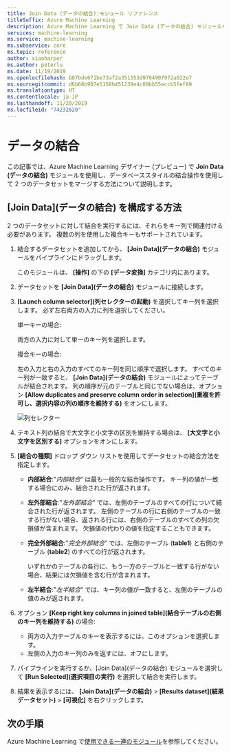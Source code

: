 ```yaml
---
title: Join Data (データの結合):モジュール リファレンス
titleSuffix: Azure Machine Learning
description: Azure Machine Learning で Join Data (データの結合) モジュールを使用してデータセットをマージする方法について説明します。
services: machine-learning
ms.service: machine-learning
ms.subservice: core
ms.topic: reference
author: xiaoharper
ms.author: peterlu
ms.date: 11/19/2019
ms.openlocfilehash: b07bde671be73af2a351353d9794907972a022e7
ms.sourcegitcommit: d6b68b907e5158b451239e4c09bb55eccb5fef89
ms.translationtype: HT
ms.contentlocale: ja-JP
ms.lasthandoff: 11/20/2019
ms.locfileid: "74232620"
---
```

# <a name="join-data"></a>データの結合

この記事では、Azure Machine Learning デザイナー (プレビュー) で **Join Data (データの結合)** モジュールを使用し、データベーススタイルの結合操作を使用して 2 つのデータセットをマージする方法について説明します。  

## <a name="how-to-configure-join-data"></a>[Join Data]\(データの結合\) を構成する方法

2 つのデータセットに対して結合を実行するには、それらをキー列で関連付ける必要があります。 複数の列を使用した複合キーもサポートされています。 

1. 結合するデータセットを追加してから、 **[Join Data]\(データの結合\)** モジュールをパイプラインにドラッグします。 

    このモジュールは、 **[操作]** の下の **[データ変換]** カテゴリ内にあります。

1. データセットを **[Join Data]\(データの結合\)** モジュールに接続します。 
 
1. **[Launch column selector]\(列セレクターの起動\)** を選択してキー列を選択します。 必ず左右両方の入力に列を選択してください。

    単一キーの場合:

    両方の入力に対して単一のキー列を選択します。
    
    複合キーの場合:

    左の入力と右の入力のすべてのキー列を同じ順序で選択します。 すべてのキー列が一致すると、 **[Join Data]\(データの結合\)** モジュールによってテーブルが結合されます。 列の順序が元のテーブルと同じでない場合は、オプション **[Allow duplicates and preserve column order in selection]\(重複を許可し、選択内容の列の順序を維持する\)** をオンにします。 

    ![列セレクター](media/module/join-data-column-selector.png)


1. テキスト列の結合で大文字と小文字の区別を維持する場合は、 **[大文字と小文字を区別する]** オプションをオンにします。 
   
1. **[結合の種類]** ドロップ ダウン リストを使用してデータセットの結合方法を指定します。  
  
    * **内部結合**:"*内部結合*" は最も一般的な結合操作です。 キー列の値が一致する場合にのみ、結合された行が返されます。  
  
    * **左外部結合**:"*左外部結合*" では、左側のテーブルのすべての行について結合された行が返されます。 左側のテーブルの行に右側のテーブルの一致する行がない場合、返される行には、右側のテーブルのすべての列の欠損値が含まれます。 欠損値の代わりの値を指定することもできます。  
  
    * **完全外部結合**:"*完全外部結合*" では、左側のテーブル (**table1**) と右側のテーブル (**table2**) のすべての行が返されます。  
  
         いずれかのテーブルの各行に、もう一方のテーブルと一致する行がない場合、結果には欠損値を含む行が含まれます。  
  
    * **左半結合**:"*左半結合*" では、キー列の値が一致すると、左側のテーブルの値のみが返されます。  

1. オプション **[Keep right key columns in joined table]\(結合テーブルの右側のキー列を維持する\)** の場合:

    * 両方の入力テーブルのキーを表示するには、このオプションを選択します。
    * 左側の入力のキー列のみを返すには、オフにします。

1. パイプラインを実行するか、[Join Data]\(データの結合\) モジュールを選択して **[Run Selected]\(選択項目の実行\)** を選択して結合を実行します。

1. 結果を表示するには、 **[Join Data]\(データの結合\)**  >  **[Results dataset]\(結果データセット\)**  >  **[可視化]** を右クリックします。

## <a name="next-steps"></a>次の手順

Azure Machine Learning で[使用できる一連のモジュール](module-reference.md)を参照してください。 